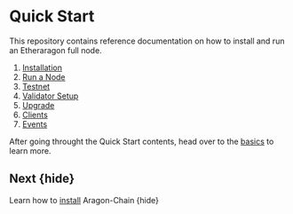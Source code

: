 <!--
order: false
parent:
  order: 2
-->

# Quick Start

This repository contains reference documentation on how to install and run an Etheraragon full node.

1. [Installation](./run_node.md)
2. [Run a Node](./run_node.md)
3. [Testnet](./testnet.md)
4. [Validator Setup](./validator-setup.md)
5. [Upgrade](./upgrade.md)
6. [Clients](./clients.md)
7. [Events](./events.md)

After going throught the Quick Start contents, head over to the [basics](./../basics/README.md) to learn more.

## Next {hide}

Learn how to [install](./../quickstart/intallation.md) Aragon-Chain {hide}
